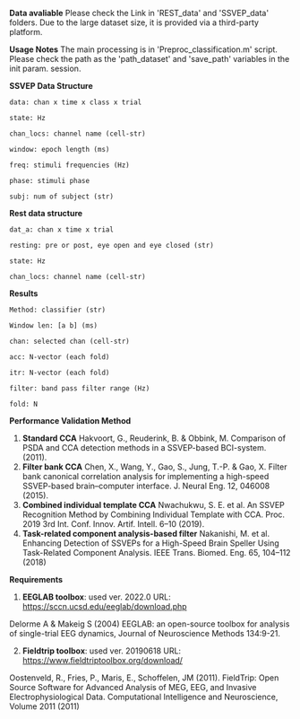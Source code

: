 **Data avaliable**
Please check the Link in 'REST_data' and 'SSVEP_data' folders.
Due to the large dataset size, it is provided via a third-party platform.

**Usage Notes**
The main processing is in 'Preproc_classification.m' script.
Please check the path as the 'path_dataset' and 'save_path' variables in the init param. session.

**SSVEP Data Structure**

    data: chan x time x class x trial
    
    state: Hz
    
    chan_locs: channel name (cell-str)
    
    window: epoch length (ms)
    
    freq: stimuli frequencies (Hz)
    
    phase: stimuli phase
    
    subj: num of subject (str)

**Rest data structure**

    dat_a: chan x time x trial

    resting: pre or post, eye open and eye closed (str)
    
    state: Hz
    
    chan_locs: channel name (cell-str)

**Results**

    Method: classifier (str)
    
    Window len: [a b] (ms)
    
    chan: selected chan (cell-str)

    acc: N-vector (each fold) 

    itr: N-vector (each fold) 

    filter: band pass filter range (Hz)

    fold: N



**Performance Validation Method**

1. **Standard CCA**
    Hakvoort, G., Reuderink, B. & Obbink, M. Comparison of PSDA and CCA detection methods in a SSVEP-based BCI-system. (2011).
2. **Filter bank CCA**
    Chen, X., Wang, Y., Gao, S., Jung, T.-P. & Gao, X. Filter bank canonical correlation analysis for implementing a high-speed SSVEP-based brain–computer interface. J. Neural Eng. 12, 046008 (2015).
3. **Combined individual template CCA**
    Nwachukwu, S. E. et al. An SSVEP Recognition Method by Combining Individual Template with CCA. Proc. 2019 3rd Int. Conf. Innov. Artif. Intell. 6–10 (2019).
4. **Task-related component analysis-based filter**
  	Nakanishi, M. et al. Enhancing Detection of SSVEPs for a High-Speed Brain Speller Using Task-Related Component Analysis. IEEE Trans. Biomed. Eng. 65, 104–112 (2018)

**Requirements**

1. **EEGLAB toolbox**: used ver. 2022.0
URL: https://sccn.ucsd.edu/eeglab/download.php

Delorme A & Makeig S (2004) EEGLAB: an open-source toolbox for analysis of single-trial EEG dynamics, Journal of Neuroscience Methods 134:9-21.

2. **Fieldtrip toolbox**: used ver. 20190618
URL: https://www.fieldtriptoolbox.org/download/

Oostenveld, R., Fries, P., Maris, E., Schoffelen, JM (2011). FieldTrip: Open Source Software for Advanced Analysis of MEG, EEG, and Invasive Electrophysiological Data. Computational Intelligence and Neuroscience, Volume 2011 (2011)

